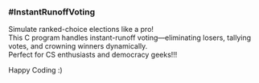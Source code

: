 <h3>#InstantRunoffVoting</h3>
<p>
  Simulate ranked-choice elections like a pro! <br>
  This C program handles instant-runoff voting—eliminating losers, tallying votes, and crowning winners dynamically. <br>
  Perfect for CS enthusiasts and democracy geeks!!! 
</p>
Happy Coding :)
